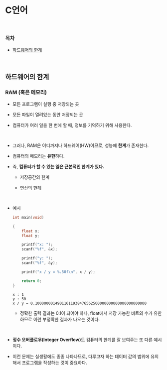 # C언어

<br/>

### 목차

- <a href="https://github.com/SangYoonLee1231/TIL/blob/main/ComputerSystem/CS50_2019/c.md#%ED%95%98%EB%93%9C%EC%9B%A8%EC%96%B4%EC%9D%98-%ED%95%9C%EA%B3%84">하드웨어의 한계</a>

<br/>

## 하드웨어의 한계

### RAM (혹은 메모리)

- 모든 프로그램이 실행 중 저장되는 곳

- 모든 파일이 열려있는 동안 저장되는 곳

- 컴퓨터가 여러 일을 한 번에 할 때, 정보를 기억하기 위해 사용한다.

<br/>

- 그러나, RAM은 어디까지나 하드웨어(HW)이므로, 성능에 <strong>한계</strong>가 존재한다.

- 컴퓨터의 메모리는 <strong>유한</strong>하다.

- 즉, <strong>컴퓨터가 할 수 있는 일은 근본적인 한계가 있다.</strong>

  - 저장공간의 한계

  - 연산의 한계

<br/>

- 예시

  ```c
  int main(void)

  {
      float x;
      float y;

      printf("x: ");
      scanf("%f", &x);

      printf("y: ");
      scanf("%f", &y);

      printf("x / y = %.50f\n", x / y);

      return 0;
  }
  ```

  ```
  x : 1
  y : 50
  x / y = 0.10000000149011611938476562500000000000000000000000
  ```

  - 정확한 출력 결과는 0.1이 되어야 하나, float에서 저장 가능한 비트의 수가 유한하므로 이런 부정확한 결과가 나오는 것이다.

<br/>

- <strong>정수 오버플로우(Integer Overflow)</strong>도 컴퓨터의 한계를 잘 보여주는 또 다른 예시이다.

- 이런 문제는 실생활에도 종종 나타나므로, 다루고자 하는 데이터 값의 범위에 유의해서 프로그램을 작성하는 것이 중요하다.
